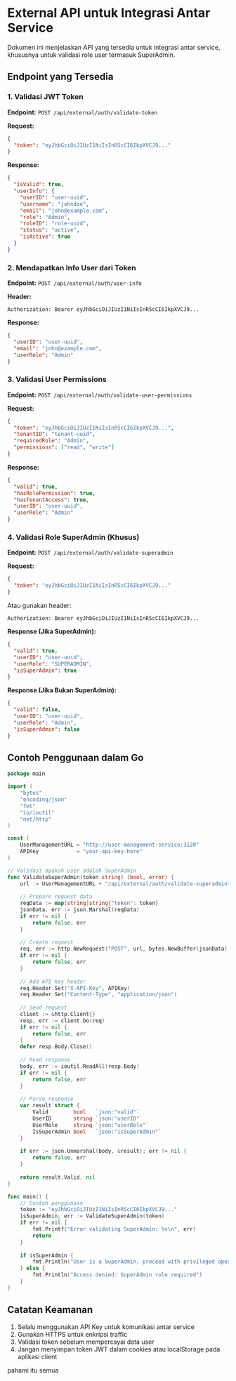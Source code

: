 # External API untuk Integrasi Antar Service

Dokumen ini menjelaskan API yang tersedia untuk integrasi antar service, khususnya untuk validasi role user termasuk SuperAdmin.

## Endpoint yang Tersedia

### 1. Validasi JWT Token

**Endpoint:** `POST /api/external/auth/validate-token`

**Request:**
```json
{
  "token": "eyJhbGciOiJIUzI1NiIsInR5cCI6IkpXVCJ9..."
}
```

**Response:**
```json
{
  "isValid": true,
  "userInfo": {
    "userID": "user-uuid",
    "username": "johndoe",
    "email": "john@example.com",
    "role": "Admin",
    "roleID": "role-uuid",
    "status": "active",
    "isActive": true
  }
}
```

### 2. Mendapatkan Info User dari Token

**Endpoint:** `POST /api/external/auth/user-info`

**Header:**
```
Authorization: Bearer eyJhbGciOiJIUzI1NiIsInR5cCI6IkpXVCJ9...
```

**Response:**
```json
{
  "userID": "user-uuid",
  "email": "john@example.com",
  "userRole": "Admin"
}
```

### 3. Validasi User Permissions

**Endpoint:** `POST /api/external/auth/validate-user-permissions`

**Request:**
```json
{
  "token": "eyJhbGciOiJIUzI1NiIsInR5cCI6IkpXVCJ9...",
  "tenantID": "tenant-uuid",
  "requiredRole": "Admin",
  "permissions": ["read", "write"]
}
```

**Response:**
```json
{
  "valid": true,
  "hasRolePermission": true,
  "hasTenantAccess": true,
  "userID": "user-uuid",
  "userRole": "Admin"
}
```

### 4. Validasi Role SuperAdmin (Khusus)

**Endpoint:** `POST /api/external/auth/validate-superadmin`

**Request:**
```json
{
  "token": "eyJhbGciOiJIUzI1NiIsInR5cCI6IkpXVCJ9..."
}
```

Atau gunakan header:
```
Authorization: Bearer eyJhbGciOiJIUzI1NiIsInR5cCI6IkpXVCJ9...
```

**Response (Jika SuperAdmin):**
```json
{
  "valid": true,
  "userID": "user-uuid",
  "userRole": "SUPERADMIN",
  "isSuperAdmin": true
}
```

**Response (Jika Bukan SuperAdmin):**
```json
{
  "valid": false,
  "userID": "user-uuid",
  "userRole": "Admin",
  "isSuperAdmin": false
}
```

## Contoh Penggunaan dalam Go

```go
package main

import (
	"bytes"
	"encoding/json"
	"fmt"
	"io/ioutil"
	"net/http"
)

const (
	UserManagementURL = "http://user-management-service:3120"
	APIKey            = "your-api-key-here"
)

// Validasi apakah user adalah SuperAdmin
func ValidateSuperAdmin(token string) (bool, error) {
	url := UserManagementURL + "/api/external/auth/validate-superadmin"
	
	// Prepare request data
	reqData := map[string]string{"token": token}
	jsonData, err := json.Marshal(reqData)
	if err != nil {
		return false, err
	}
	
	// Create request
	req, err := http.NewRequest("POST", url, bytes.NewBuffer(jsonData))
	if err != nil {
		return false, err
	}
	
	// Add API Key header
	req.Header.Set("X-API-Key", APIKey)
	req.Header.Set("Content-Type", "application/json")
	
	// Send request
	client := &http.Client{}
	resp, err := client.Do(req)
	if err != nil {
		return false, err
	}
	defer resp.Body.Close()
	
	// Read response
	body, err := ioutil.ReadAll(resp.Body)
	if err != nil {
		return false, err
	}
	
	// Parse response
	var result struct {
		Valid        bool   `json:"valid"`
		UserID       string `json:"userID"`
		UserRole     string `json:"userRole"`
		IsSuperAdmin bool   `json:"isSuperAdmin"`
	}
	
	if err := json.Unmarshal(body, &result); err != nil {
		return false, err
	}
	
	return result.Valid, nil
}

func main() {
	// Contoh penggunaan
	token := "eyJhbGciOiJIUzI1NiIsInR5cCI6IkpXVCJ9..."
	isSuperAdmin, err := ValidateSuperAdmin(token)
	if err != nil {
		fmt.Printf("Error validating SuperAdmin: %v\n", err)
		return
	}
	
	if isSuperAdmin {
		fmt.Println("User is a SuperAdmin, proceed with privileged operation")
	} else {
		fmt.Println("Access denied: SuperAdmin role required")
	}
}
```

## Catatan Keamanan

1. Selalu menggunakan API Key untuk komunikasi antar service
2. Gunakan HTTPS untuk enkripsi traffic
3. Validasi token sebelum mempercayai data user
4. Jangan menyimpan token JWT dalam cookies atau localStorage pada aplikasi client


pahami itu semua